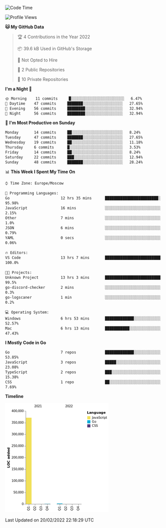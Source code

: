 <!--START_SECTION:waka-->
![Code Time](http://img.shields.io/badge/Code%20Time-181%20hrs%2035%20mins-blue)

![Profile Views](http://img.shields.io/badge/Profile%20Views-0-blue)

**🐱 My GitHub Data** 

> 🏆 4 Contributions in the Year 2022
 > 
> 📦 39.6 kB Used in GitHub's Storage 
 > 
> 🚫 Not Opted to Hire
 > 
> 📜 2 Public Repositories 
 > 
> 🔑 10 Private Repositories  
 > 
**I'm a Night 🦉** 

```text
🌞 Morning    11 commits     █░░░░░░░░░░░░░░░░░░░░░░░░   6.47% 
🌆 Daytime    47 commits     ███████░░░░░░░░░░░░░░░░░░   27.65% 
🌃 Evening    56 commits     ████████░░░░░░░░░░░░░░░░░   32.94% 
🌙 Night      56 commits     ████████░░░░░░░░░░░░░░░░░   32.94%

```
📅 **I'm Most Productive on Sunday** 

```text
Monday       14 commits     ██░░░░░░░░░░░░░░░░░░░░░░░   8.24% 
Tuesday      47 commits     ███████░░░░░░░░░░░░░░░░░░   27.65% 
Wednesday    19 commits     ██░░░░░░░░░░░░░░░░░░░░░░░   11.18% 
Thursday     6 commits      █░░░░░░░░░░░░░░░░░░░░░░░░   3.53% 
Friday       14 commits     ██░░░░░░░░░░░░░░░░░░░░░░░   8.24% 
Saturday     22 commits     ███░░░░░░░░░░░░░░░░░░░░░░   12.94% 
Sunday       48 commits     ███████░░░░░░░░░░░░░░░░░░   28.24%

```


📊 **This Week I Spent My Time On** 

```text
⌚︎ Time Zone: Europe/Moscow

💬 Programming Languages: 
Go                       12 hrs 35 mins      ████████████████████████░   95.98% 
JavaScript               16 mins             ░░░░░░░░░░░░░░░░░░░░░░░░░   2.15% 
Other                    7 mins              ░░░░░░░░░░░░░░░░░░░░░░░░░   1.0% 
JSON                     6 mins              ░░░░░░░░░░░░░░░░░░░░░░░░░   0.79% 
YAML                     0 secs              ░░░░░░░░░░░░░░░░░░░░░░░░░   0.06%

🔥 Editors: 
VS Code                  13 hrs 7 mins       █████████████████████████   100.0%

🐱‍💻 Projects: 
Unknown Project          13 hrs 3 mins       █████████████████████████   99.5% 
go-discord-checker       2 mins              ░░░░░░░░░░░░░░░░░░░░░░░░░   0.3% 
go-logscaner             1 min               ░░░░░░░░░░░░░░░░░░░░░░░░░   0.2%

💻 Operating System: 
Windows                  6 hrs 53 mins       █████████████░░░░░░░░░░░░   52.57% 
Mac                      6 hrs 13 mins       ███████████░░░░░░░░░░░░░░   47.43%

```

**I Mostly Code in Go** 

```text
Go                       7 repos             █████████████░░░░░░░░░░░░   53.85% 
JavaScript               3 repos             █████░░░░░░░░░░░░░░░░░░░░   23.08% 
TypeScript               2 repos             ███░░░░░░░░░░░░░░░░░░░░░░   15.38% 
CSS                      1 repo              ██░░░░░░░░░░░░░░░░░░░░░░░   7.69%

```


**Timeline**

![Chart not found](https://raw.githubusercontent.com/jeezft/jeezft/main/charts/bar_graph.png) 


 Last Updated on 20/02/2022 22:18:29 UTC
<!--END_SECTION:waka-->
